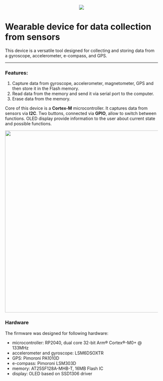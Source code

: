 <p align="center">
  <img src="/img/readme_header.png" />
</p>

# Wearable device for data collection from sensors
This device is a versatile tool designed for collecting and storing data from a gyroscope, accelerometer, e-compass, and GPS.


---

### Features:
1. Capture data from gyroscope, accelerometer, magnetometer, GPS and then store it in the Flash memory. 
2. Read data from the memory and send it via serial port to the computer.
3. Erase data from the memory.

Core of this device is a **Cortex-M** microcontroller. It captures data from sensors via **I2C**. Two buttons, connected via **GPIO**, allow to switch between functions. OLED display provide information to the user about current state and possible functions.

<p align="center">
  <img width="600" src="/img/readme_erase_data.jpg" />
</p>


### Hardware
The firmware was designed for following hardware:
- microcontroller: RP2040, dual core 32-bit Arm® Cortex®-M0+ @ 133MHz
- accelerometer and gyroscope: LSM6DSOXTR
- GPS: Pimoroni PA1010D
- e-compass: Pimoroni LSM303D
- memory: AT25SF128A-MHB-T, 16MB Flash IC
- display: OLED based on SSD1306 driver



